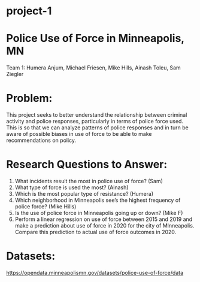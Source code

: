 # project-1
# Police Use of Force in Minneapolis, MN

Team 1: Humera Anjum, Michael Friesen, Mike Hills, Ainash Toleu, Sam Ziegler

# Problem:
This project seeks to better understand the relationship between criminal activity and police responses, particularly in terms of police force used. This is so that we can analyze patterns of police responses and in turn be aware of possible biases in use of force to be able to make recommendations on policy.
	
# Research Questions to Answer:
1.	What incidents result the most in police use of force? (Sam)
2.	What type of force is used the most? (Ainash)
3.	Which is the most popular type of resistance? (Humera)
4.	Which neighborhood in Minneapolis see’s the highest frequency of police force? (Mike Hills)
5.	Is the use of police force in Minneapolis going up or down? (Mike F)
6.	Perform a linear regression on use of force between 2015 and 2019 and make a prediction about use of force in 2020 for the city of MInneapolis.  Compare this prediction to actual use of force outcomes in 2020.

# Datasets:

https://opendata.minneapolismn.gov/datasets/police-use-of-force/data


